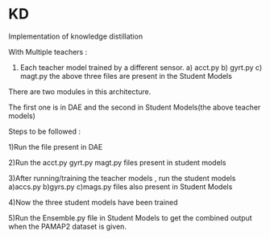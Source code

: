 # KD
Implementation of knowledge distillation

With Multiple teachers : 
  1) Each teacher model trained by a different sensor.
       a) acct.py
       b) gyrt.py
       c) magt.py
       the above three files are present in the Student Models
       
There are two modules in this architecture.

The first one is in DAE and the second in Student Models(the above teacher models)


Steps to be followed : 

1)Run the  file present in DAE

2)Run the acct.py   gyrt.py   magt.py files present in student models

3)After running/training the teacher models , run the student models a)accs.py b)gyrs.py c)mags.py files also present in Student Models

4)Now the three student models have been trained

5)Run the Ensemble.py file in Student Models to get the combined output when the PAMAP2 dataset is given.

